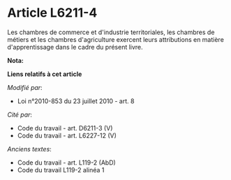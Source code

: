 # Article L6211-4

Les      chambres de commerce et d'industrie territoriales, les chambres de métiers et les chambres d'agriculture exercent
leurs attributions en matière d'apprentissage dans le cadre du présent livre.

**Nota:**



**Liens relatifs à cet article**

_Modifié par_:

  - Loi n°2010-853 du 23 juillet 2010 - art. 8

_Cité par_:

  - Code du travail - art. D6211-3 (V)
  - Code du travail - art. L6227-12 (V)

_Anciens textes_:

  - Code du travail - art. L119-2 (AbD)
  - Code du travail L119-2 alinéa 1
